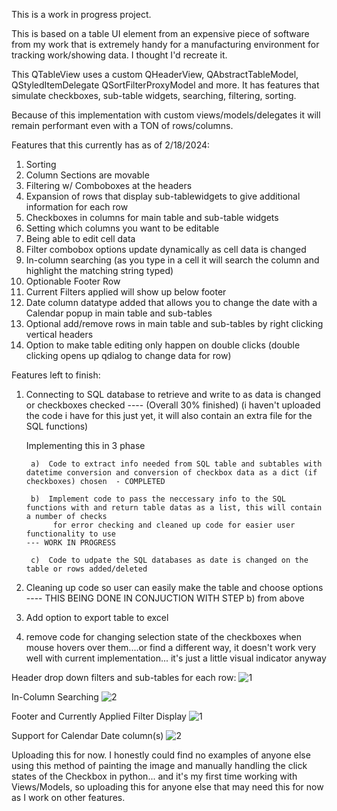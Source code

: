 This is a work in progress project.  

This is based on a table UI element from an expensive piece of software from my work that is extremely
handy for a manufacturing environment for tracking work/showing data.  I thought I'd recreate it.

This QTableView uses a custom QHeaderView, QAbstractTableModel, QStyledItemDelegate QSortFilterProxyModel and more.  It has features that 
simulate checkboxes, sub-table widgets, searching, filtering, sorting.

Because of this implementation with custom views/models/delegates it will remain performant even with a TON of rows/columns.

Features that this currently has as of 2/18/2024:

1) Sorting
2) Column Sections are movable
3) Filtering w/ Comboboxes at the headers
4) Expansion of rows that display sub-tablewidgets to give additional information for each row
5) Checkboxes in columns for main table and sub-table widgets
6) Setting which columns you want to be editable
7) Being able to edit cell data
8) Filter combobox options update dynamically as cell data is changed
9) In-column searching   (as you type in a cell it will search the column and highlight the matching string typed)
10) Optionable Footer Row
11) Current Filters applied will show up below footer
12) Date column datatype added that allows you to change the date with a Calendar popup in main table and sub-tables
13) Optional add/remove rows in main table and sub-tables by right clicking vertical headers
14) Option to make table editing only happen on double clicks   (double clicking opens up qdialog to change data for row)

Features left to finish:

1) Connecting to SQL database to retrieve and write to as data is changed or checkboxes checked  ---- (Overall 30% finished)
     (i haven't uploaded the code i have for this just yet, it will also contain an extra file for the SQL functions)

     Implementing this in 3 phase

        a)  Code to extract info needed from SQL table and subtables with datetime conversion and conversion of checkbox data as a dict (if checkboxes) chosen  - COMPLETED

        b)  Implement code to pass the neccessary info to the SQL functions with and return table datas as a list, this will contain a number of checks
             for error checking and cleaned up code for easier user functionality to use                                                               --- WORK IN PROGRESS

        c)  Code to udpate the SQL databases as date is changed on the table or rows added/deleted
   
3) Cleaning up code so user can easily make the table and choose options   ---- THIS BEING DONE IN CONJUCTION WITH STEP b) from above
4) Add option to export table to excel
5) remove code for changing selection state of the checkboxes when mouse hovers over them....or find a different way, it doesn't work very well
   with current implementation... it's just a little visual indicator anyway

Header drop down filters and sub-tables for each row:
![1](https://github.com/jxfuller1/QTableView-with-Checkboxes-subtables-filtering-and-more/assets/123666150/bcf1022e-7328-452f-9bd5-bb75ba64a500)

In-Column Searching
![2](https://github.com/jxfuller1/QTableView-with-Checkboxes-subtables-filtering-and-more/assets/123666150/e3418c54-464c-4091-98fb-47a3db3651b2)

Footer and Currently Applied Filter Display
![1](https://github.com/jxfuller1/QTableView-with-Checkboxes-subtables-filtering-and-more/assets/123666150/b34bb368-fdc4-4391-b834-cd6e90b46f69)

Support for Calendar Date column(s)
![2](https://github.com/jxfuller1/QTableView-with-Checkboxes-subtables-filtering-and-more/assets/123666150/3b0c6d3b-7e34-40d5-a5fe-e85b9f4090ed)


Uploading this for now.  I honestly could find no examples of anyone else using this method of painting the image and manually handling the click states of the Checkbox in python... 
and it's my first time working with Views/Models, so uploading this for anyone else that may need this for now as I work on other features.
